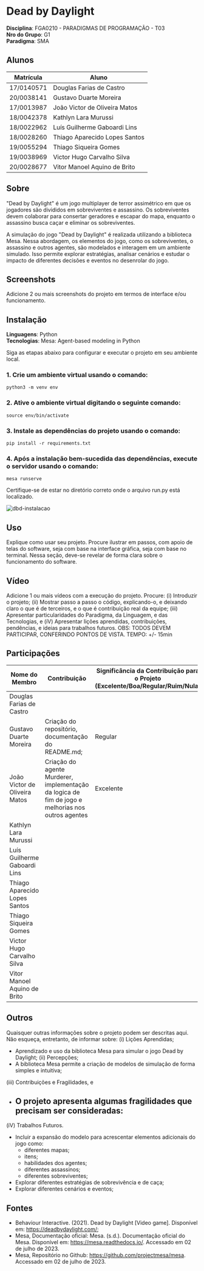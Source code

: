 # Dead by Daylight

**Disciplina**: FGA0210 - PARADIGMAS DE PROGRAMAÇÃO - T03 <br>
**Nro do Grupo**: G1<br>
**Paradigma**: SMA<br>

## Alunos
|Matrícula | Aluno |
| -- | -- |
| 17/0140571  |  Douglas Farias de Castro      |
| 20/0038141  |  Gustavo Duarte Moreira        |
| 17/0013987  |  João Victor de Oliveira Matos |
| 18/0042378  |  Kathlyn Lara Murussi          |
| 18/0022962  |  Luís Guilherme Gaboardi Lins  |
| 18/0028260  |  Thiago Aparecido Lopes Santos |
| 19/0055294  |  Thiago Siqueira Gomes         |
| 19/0038969  |  Victor Hugo Carvalho Silva    |
| 20/0028677  |  Vitor Manoel Aquino de Brito  |

## Sobre 
"Dead by Daylight" é um jogo multiplayer de terror assimétrico em que os jogadores são divididos em sobreviventes e assassino. Os sobreviventes devem colaborar para consertar geradores e escapar do mapa, enquanto o assassino busca caçar e eliminar os sobreviventes. 

A simulação do jogo "Dead by Daylight" é realizada utilizando a biblioteca Mesa. Nessa abordagem, os elementos do jogo, como os sobreviventes, o assassino e outros agentes, são modelados e interagem em um ambiente simulado. Isso permite explorar estratégias, analisar cenários e estudar o impacto de diferentes decisões e eventos no desenrolar do jogo.

## Screenshots
Adicione 2 ou mais screenshots do projeto em termos de interface e/ou funcionamento.

## Instalação 
**Linguagens**: Python<br>
**Tecnologias**: Mesa: Agent-based modeling in Python<br>

Siga as etapas abaixo para configurar e executar o projeto em seu ambiente local.

### 1. Crie um ambiente virtual usando o comando:

```
python3 -m venv env   
```

### 2. Ative o ambiente virtual digitando o seguinte comando:
```
source env/bin/activate
```

### 3. Instale as dependências do projeto usando o comando:

```
pip install -r requirements.txt
```

### 4. Após a instalação bem-sucedida das dependências, execute o servidor usando o comando:

```
mesa runserve
```
Certifique-se de estar no diretório correto onde o arquivo run.py   está localizado.

![dbd-instalacao](https://github.com/UnBParadigmas2023-1/2023.1_G1_SMA_Dead-by-Daylight/assets/69691521/599a4480-1f48-45fb-9970-4dd316027d72)

## Uso 
Explique como usar seu projeto.
Procure ilustrar em passos, com apoio de telas do software, seja com base na interface gráfica, seja com base no terminal.
Nessa seção, deve-se revelar de forma clara sobre o funcionamento do software.

## Vídeo
Adicione 1 ou mais vídeos com a execução do projeto.
Procure: 
(i) Introduzir o projeto;
(ii) Mostrar passo a passo o código, explicando-o, e deixando claro o que é de terceiros, e o que é contribuição real da equipe;
(iii) Apresentar particularidades do Paradigma, da Linguagem, e das Tecnologias, e
(iV) Apresentar lições aprendidas, contribuições, pendências, e ideias para trabalhos futuros.
OBS: TODOS DEVEM PARTICIPAR, CONFERINDO PONTOS DE VISTA.
TEMPO: +/- 15min

## Participações
|Nome do Membro | Contribuição | Significância da Contribuição para o Projeto (Excelente/Boa/Regular/Ruim/Nula) |
| -- | -- | -- |
|  Douglas Farias de Castro      | | |
|  Gustavo Duarte Moreira        | Criação do repositório, documentação do README.md; | Regular |
|  João Victor de Oliveira Matos | Criação do agente Murderer, implementação da logica de fim de jogo e melhorias nos outros agentes | Excelente |
|  Kathlyn Lara Murussi          | | |
|  Luís Guilherme Gaboardi Lins  | | |
|  Thiago Aparecido Lopes Santos | | |
|  Thiago Siqueira Gomes         | | |
|  Victor Hugo Carvalho Silva    | | |
|  Vitor Manoel Aquino de Brito  | | |

## Outros 
Quaisquer outras informações sobre o projeto podem ser descritas aqui. Não esqueça, entretanto, de informar sobre:
(i) Lições Aprendidas;
- Aprendizado e uso da biblioteca Mesa para simular o jogo Dead by Daylight;
(ii) Percepções;
- A biblioteca Mesa permite a criação de modelos de simulação de forma simples e intuitiva;

(iii) Contribuições e Fragilidades, e
- O projeto apresenta algumas fragilidades que precisam ser consideradas: 
    - 
(iV) Trabalhos Futuros.
- Incluir a expansão do modelo para acrescentar elementos adicionais do jogo como: 
    - diferentes mapas;
    - itens;
    - habilidades dos agentes;
    - diferentes assassinos;
    - diferentes sobreviventes;
- Explorar diferentes estratégias de sobrevivência e de caça;
- Explorar diferentes cenários e eventos;


## Fontes
- Behaviour Interactive. (2021). Dead by Daylight [Video game]. Disponível em: https://deadbydaylight.com/;
- Mesa, Documentação oficial: Mesa. (s.d.). Documentação oficial do Mesa. Disponível em: https://mesa.readthedocs.io/. Accessado em 02 de julho de 2023.
- Mesa, Repositório no Github: https://github.com/projectmesa/mesa.  Accessado em 02 de julho de 2023.

